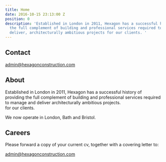 ```yaml
---
title: Home
date: 2016-10-15 23:13:00 Z
position: 0
description: 'Established in London in 2011, Hexagon has a successful history of providing
  the full complement of building and professional services required to manage and
  deliver, architecturally ambitious projects for our clients. '
---
```


## Contact

[admin@hexagonconstruction.com](mailto:admin@hexagonconstruction.com)

## About

Established in London in 2011, Hexagon has a successful history of providing the full complement of building and professional services required to manage and deliver architecturally ambitious projects.     
for our clients. 

We now operate in London, Bath and Bristol.

## Careers

Please forward a copy of your current cv, together with a covering letter to:

[admin@hexagonconstruction.com](mailto:admin@hexagonconstruction.com)
